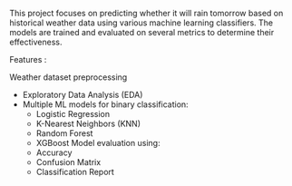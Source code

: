 
This project focuses on predicting whether it will rain tomorrow based on historical weather data using various machine learning classifiers. The models are trained and evaluated on several metrics to determine their effectiveness.

Features  :  

Weather dataset preprocessing
- Exploratory Data Analysis (EDA)
- Multiple ML models for binary classification:
  - Logistic Regression
  - K-Nearest Neighbors (KNN)
  - Random Forest
  - XGBoost
Model evaluation using:
  - Accuracy
  - Confusion Matrix
  - Classification Report
